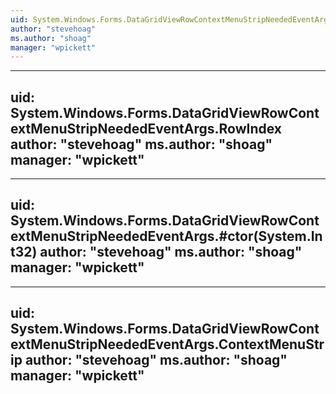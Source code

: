 ```yaml
---
uid: System.Windows.Forms.DataGridViewRowContextMenuStripNeededEventArgs
author: "stevehoag"
ms.author: "shoag"
manager: "wpickett"
---
```


---
uid: System.Windows.Forms.DataGridViewRowContextMenuStripNeededEventArgs.RowIndex
author: "stevehoag"
ms.author: "shoag"
manager: "wpickett"
---

---
uid: System.Windows.Forms.DataGridViewRowContextMenuStripNeededEventArgs.#ctor(System.Int32)
author: "stevehoag"
ms.author: "shoag"
manager: "wpickett"
---

---
uid: System.Windows.Forms.DataGridViewRowContextMenuStripNeededEventArgs.ContextMenuStrip
author: "stevehoag"
ms.author: "shoag"
manager: "wpickett"
---
